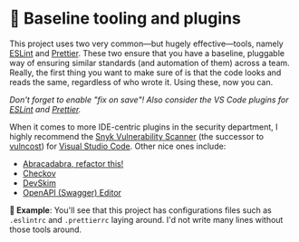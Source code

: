# 🧰 Baseline tooling and plugins

This project uses two very common—but hugely effective—tools, namely [ESLint](https://eslint.org) and [Prettier](https://prettier.io). These two ensure that you have a baseline, pluggable way of ensuring similar standards (and automation of them) across a team. Really, the first thing you want to make sure of is that the code looks and reads the same, regardless of who wrote it. Using these, now you can.

_Don't forget to enable "fix on save"! Also consider the VS Code plugins for_ [_ESLint_](https://marketplace.visualstudio.com/items?itemName=dbaeumer.vscode-eslint) _and_ [_Prettier_](https://marketplace.visualstudio.com/items?itemName=esbenp.prettier-vscode)_._

When it comes to more IDE-centric plugins in the security department, I highly recommend the [Snyk Vulnerability Scanner](https://marketplace.visualstudio.com/items?itemName=snyk-security.snyk-vulnerability-scanner) (the successor to [vulncost](https://github.com/snyk/vulncost)) for [Visual Studio Code](https://code.visualstudio.com). Other nice ones include:

* [Abracadabra, refactor this!](https://marketplace.visualstudio.com/items?itemName=nicoespeon.abracadabra)
* [Checkov](https://marketplace.visualstudio.com/items?itemName=Bridgecrew.checkov)
* [DevSkim](https://marketplace.visualstudio.com/items?itemName=MS-CST-E.vscode-devskim)
* [OpenAPI (Swagger) Editor](https://marketplace.visualstudio.com/items?itemName=42Crunch.vscode-openapi)

**🎯 Example**: You'll see that this project has configurations files such as `.eslintrc` and `.prettierrc` laying around. I'd not write many lines without those tools around.
